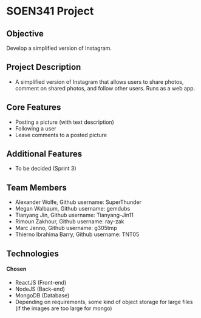 # SOEN341 Project

## Objective

Develop a simplified version of Instagram.

## Project Description

* A simplified version of Instagram that allows users to share photos, comment on shared photos, and follow other users. Runs as a web app.

## Core Features

* Posting a picture (with text description)
* Following a user
* Leave comments to a posted picture

## Additional Features

* To be decided (Sprint 3)

## Team Members

* Alexander Wolfe, Github username: SuperThunder
* Megan Walbaum, Github username: gemdubs
* Tianyang Jin, Github username: Tianyang-Jin11
* Rimoun Zakhour, Github username: ray-zak
* Marc Jenno, Github username: g305tmp
* Thierno Ibrahima Barry, Github username: TNT05

## Technologies
#### Chosen
* ReactJS (Front-end)
* NodeJS (Back-end)
* MongoDB (Database)
* Depending on requirements, some kind of object storage for large files (if the images are too large for mongo)


